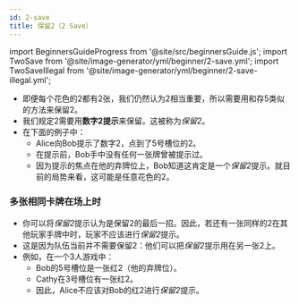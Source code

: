 ```yaml
---
id: 2-save
title: 保留2（2 Save）
---
```


import BeginnersGuideProgress from '@site/src/beginnersGuide.js';
import TwoSave from '@site/image-generator/yml/beginner/2-save.yml';
import TwoSaveIllegal from '@site/image-generator/yml/beginner/2-save-illegal.yml';

<BeginnersGuideProgress id="2-save" />

- 即便每个花色的2都有2张，我们仍然认为2相当重要，所以需要用和存5类似的方法来保留2。
- 我们规定2需要用**数字2提示**来保留。这被称为*保留2*。
- 在下面的例子中：
  - Alice向Bob提示了数字2，点到了5号槽位的2。
  - 在提示前，Bob手中没有任何一张牌曾被提示过。
  - 因为提示的焦点在他的弃牌位上，Bob知道这肯定是一个*保留2*提示。就目前的局势来看，这可能是任意花色的2。

<TwoSave />

### 多张相同卡牌在场上时

- 你可以将*保留2*提示认为是保留2的最后一招。因此，若还有一张同样的2在其他玩家手牌中时，玩家不应该进行*保留2*提示。
- 这是因为队伍当前并不需要保留2：他们可以把*保留2*提示用在另一张2上。
- 例如，在一个3人游戏中：
  - Bob的5号槽位是一张红2（他的弃牌位）。
  - Cathy在3号槽位有一张红2。
  - 因此，Alice不应该对Bob的红2进行*保留2*提示。

<TwoSaveIllegal />
